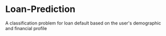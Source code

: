 # Loan-Prediction
 A classification problem for loan default based on the user's demographic and financial profile
